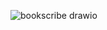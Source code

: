 ![bookscribe drawio](https://github.com/user-attachments/assets/d151d615-4efc-45d4-8256-6f8a92cf3af1)
